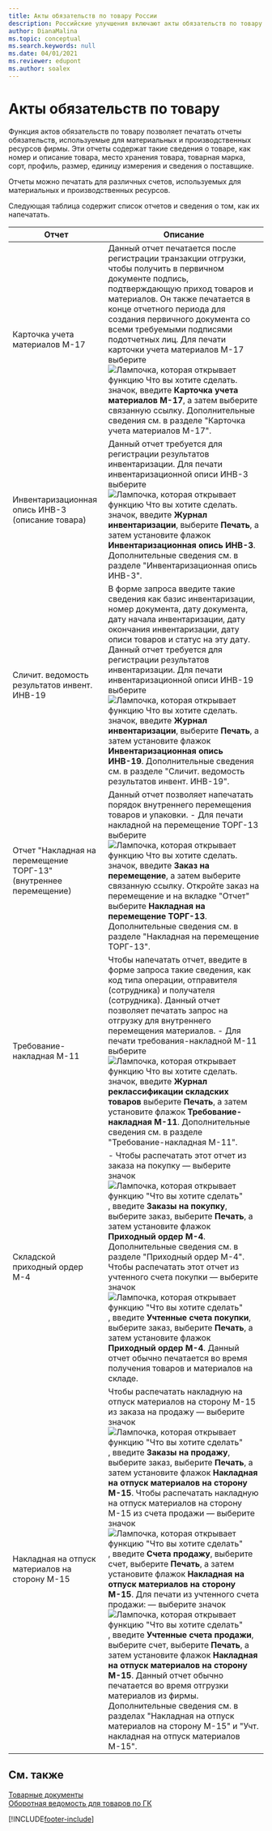 ```yaml
---
title: Акты обязательств по товару России
description: Российские улучшения включают акты обязательств по товару.
author: DianaMalina
ms.topic: conceptual
ms.search.keywords: null
ms.date: 04/01/2021
ms.reviewer: edupont
ms.author: soalex
---
```


# <a name="item-obligatory-acts" />Акты обязательств по товару

Функция актов обязательств по товару позволяет печатать отчеты обязательств, используемые для материальных и производственных ресурсов фирмы. Эти отчеты содержат такие сведения о товаре, как номер и описание товара, место хранения товара, товарная марка, сорт, профиль, размер, единицу измерения и сведения о поставщике. 

Отчеты можно печатать для различных счетов, используемых для материальных и производственных ресурсов. 

Следующая таблица содержит список отчетов и сведения о том, как их напечатать. 

| Отчет                     | Описание                                                 |
| -------------------------- | ----------------------------------------------------------- |
| Карточка учета материалов M-17             | Данный отчет печатается после регистрации транзакции отгрузки, чтобы получить в первичном документе подпись, подтверждающую приход товаров и материалов. Он также печатается в конце отчетного периода для создания первичного документа со всеми требуемыми подписями подотчетных лиц.   Для печати карточки учета материалов М-17 выберите ![Лампочка, которая открывает функцию Что вы хотите сделать.](../../media/ui-search/search_small.png "Что вы хотите сделать") значок, введите **Карточка учета материалов M-17**, а затем выберите связанную ссылку.      Дополнительные сведения см. в разделе "Карточка учета материалов M-17". |
| Инвентаризационная опись ИНВ-3 (описание товара)   | Данный отчет требуется для регистрации результатов инвентаризации.   Для печати инвентаризационной описи ИНВ-3 выберите ![Лампочка, которая открывает функцию Что вы хотите сделать.](../../media/ui-search/search_small.png "Что вы хотите сделать") значок, введите **Журнал инвентаризации**, выберите **Печать**, а затем установите флажок **Инвентаризационная опись ИНВ-3**.      Дополнительные сведения см. в разделе "Инвентаризационная опись ИНВ-3". |
| Сличит. ведомость результатов инвент. ИНВ-19       | В форме запроса введите такие сведения как базис инвентаризации, номер документа, дату документа, дату начала инвентаризации, дату окончания инвентаризации, дату описи товаров и статус на эту дату. Данный отчет требуется для регистрации результатов инвентаризации.   Для печати инвентаризационной описи ИНВ-19 выберите ![Лампочка, которая открывает функцию Что вы хотите сделать.](../../media/ui-search/search_small.png "Что вы хотите сделать") значок, введите **Журнал инвентаризации**, выберите **Печать**, а затем установите флажок **Инвентаризационная опись ИНВ-19**.      Дополнительные сведения см. в разделе "Сличит. ведомость результатов инвент. ИНВ-19". |
| Отчет "Накладная на перемещение ТОРГ-13" (внутреннее перемещение) | Данный отчет позволяет напечатать порядок внутреннего перемещения товаров и упаковки.   - Для печати накладной на перемещение ТОРГ-13 выберите ![Лампочка, которая открывает функцию Что вы хотите сделать.](../../media/ui-search/search_small.png "Что вы хотите сделать") значок, введите **Заказ на перемещение**, а затем выберите связанную ссылку.      Откройте заказ на перемещение и на вкладке "Отчет" выберите **Накладная на перемещение ТОРГ-13**.      Дополнительные сведения см. в разделе "Накладная на перемещение ТОРГ-13". |
| Требование-накладная М-11                                   | Чтобы напечатать отчет, введите в форме запроса такие сведения, как код типа операции, отправителя (сотрудника) и получателя (сотрудника). Данный отчет позволяет печатать запрос на отгрузку для внутреннего перемещения материалов.   - Для печати требования-накладной М-11 выберите ![Лампочка, которая открывает функцию Что вы хотите сделать.](../../media/ui-search/search_small.png "Что вы хотите сделать") значок, введите **Журнал реклассификации складских товаров** выберите **Печать**, а затем установите флажок **Требование-накладная М-11**.      Дополнительные сведения см. в разделе "Требование-накладная М-11". |
| Складской приходный ордер М-4                   | - Чтобы распечатать этот отчет из заказа на покупку — выберите значок ![Лампочка, которая открывает функцию "Что вы хотите сделать"](../../media/ui-search/search_small.png "Что вы хотите сделать"), введите **Заказы на покупку**, выберите заказ, выберите **Печать**, а затем установите флажок **Приходный ордер М-4**.      Дополнительные сведения см. в разделе "Приходный ордер М-4". Чтобы распечатать этот отчет из учтенного счета покупки — выберите значок ![Лампочка, которая открывает функцию "Что вы хотите сделать"](../../media/ui-search/search_small.png "Что вы хотите сделать"), введите **Учтенные счета покупки**, выберите заказ, выберите **Печать**, а затем установите флажок **Приходный ордер М-4**.   Данный отчет обычно печатается во время получения товаров и материалов на складе. |
| Накладная на отпуск материалов на сторону М-15                                     | Чтобы распечатать накладную на отпуск материалов на сторону М-15 из заказа на продажу — выберите значок ![Лампочка, которая открывает функцию "Что вы хотите сделать"](../../media/ui-search/search_small.png "Что вы хотите сделать"), введите **Заказы на продажу**, выберите заказ, выберите **Печать**, а затем установите флажок **Накладная на отпуск материалов на сторону М-15**.   Чтобы распечатать накладную на отпуск материалов на сторону М-15 из счета продажи — выберите значок ![Лампочка, которая открывает функцию "Что вы хотите сделать"](../../media/ui-search/search_small.png "Что вы хотите сделать"), введите **Счета продажу**, выберите счет, выберите **Печать**, а затем установите флажок **Накладная на отпуск материалов на сторону М-15**.   Для печати из учтенного счета продажи: — выберите значок ![Лампочка, которая открывает функцию "Что вы хотите сделать"](../../media/ui-search/search_small.png "Что вы хотите сделать"), введите **Учтенные счета продажи**, выберите счет, выберите **Печать**, а затем установите флажок **Накладная на отпуск материалов на сторону М-15**.   Данный отчет обычно печатается во время отгрузки материалов из фирмы.   Дополнительные сведения см. в разделах "Накладная на отпуск материалов на сторону М-15" и "Учт. накладная на отпуск материалов М-15". |

## <a name="see-also" />См. также

[Товарные документы](Item-Documents.md)  
[Оборотная ведомость для товаров по ГК](Item-General-Ledger-Turnover.md)  


[!INCLUDE[footer-include](../../includes/footer-banner.md)]
